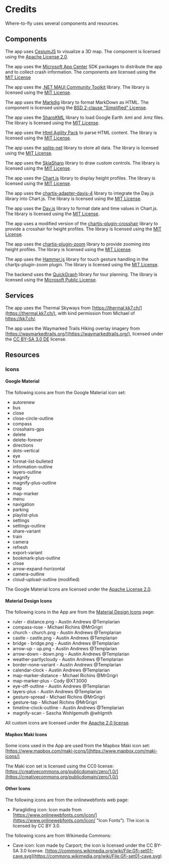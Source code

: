 # Credits

Where-to-fly uses several components and resources.

## Components

The app uses [CesiumJS](https://www.cesium.com/) to visualize a 3D map.
The component is licensed using the
[Apache License 2.0](https://github.com/CesiumGS/cesium/blob/master/LICENSE.md).

The app uses the [Microsoft App Center](https://appcenter.ms/) SDK packages to
distribute the app and to collect crash information.
The components are licensed using the
[MIT License](https://github.com/Microsoft/AppCenter-SDK-DotNet/blob/master/license.txt)

The app uses the [.NET MAUI Community Toolkit](https://github.com/CommunityToolkit/Maui)
library. The library is licensed using the
[MIT License](https://github.com/CommunityToolkit/Maui?tab=MIT-1-ov-file).

The app uses the [Markdig](https://github.com/lunet-io/markdig)
library to format MarkDown as HTML.
The component is licensed using the
[BSD 2-clause "Simplified" License](https://github.com/lunet-io/markdig/blob/master/license.txt).

The app uses the [SharpKML](https://github.com/samcragg/sharpkml) library to
load Google Earth .kml and .kmz files.
The library is licensed using the
[MIT License](https://github.com/samcragg/sharpkml/blob/master/LICENSE).

The app uses the [Html Agility Pack](https://html-agility-pack.net/) to parse
HTML content.
The library is licensed using the
[MIT License](https://github.com/zzzprojects/html-agility-pack/blob/master/LICENSE).

The app uses the [sqlite-net](https://github.com/praeclarum/sqlite-net)
library to store all data.
The library is licensed using the
[MIT License](https://github.com/praeclarum/sqlite-net/blob/master/LICENSE.txt).

The app uses the [SkiaSharp](https://github.com/mono/SkiaSharp)
library to draw custom controls.
The library is licensed using the
[MIT License](https://github.com/mono/SkiaSharp/blob/master/LICENSE.md).

The app uses the [Chart.js](https://www.chartjs.org/)
library to display height profiles. The library is licensed using the
[MIT License](https://github.com/chartjs/Chart.js/blob/master/LICENSE.md).

The app uses the [chartjs-adapter-dayjs-4](https://github.com/bolstycjw/chartjs-adapter-dayjs-4)
library to integrate the Day.js library into Chart.js.
The library is licensed using the
[MIT License](https://github.com/chartjs/chartjs-adapter-moment/blob/master/LICENSE.md).

The app uses the [Day.js](https://day.js.org/)
library to format date and time values in Chart.js.
The library is licensed using the
[MIT License](https://github.com/iamkun/dayjs?tab=MIT-1-ov-file).

The app uses a modified version of the [chartjs-plugin-crosshair](https://github.com/abelheinsbroek/chartjs-plugin-crosshair/)
library to provide a crosshair for height profiles. The library is licensed using the
[MIT License](https://github.com/AbelHeinsbroek/chartjs-plugin-crosshair/blob/master/LICENSE).

The app uses the [chartjs-plugin-zoom](https://github.com/chartjs/chartjs-plugin-zoom/)
library to provide zooming into height profiles. The library is licensed using the
[MIT License](https://github.com/chartjs/chartjs-plugin-zoom/blob/master/LICENSE.md).

The app uses the [Hammer.js](https://hammerjs.github.io/)
library for touch gesture handling in the chartjs-plugin-zoom plugin. The library is licensed using the
[MIT License](https://github.com/hammerjs/hammer.js/blob/master/LICENSE.md).

The backend uses the [QuickGraph](https://github.com/oldrev/Sandwych.QuickGraph)
library for tour planning.
The library is licensed using the
[Microsoft Public License](https://github.com/oldrev/Sandwych.QuickGraph/blob/master/LICENSE.md).

## Services

The app uses the Thermal Skyways from [https://thermal.kk7.ch/](https://thermal.kk7.ch/),
with kind permission from Michael of https://kk7.ch/.

The app uses the Waymarked Trails Hiking overlay imagery from
[https://waymarkedtrails.org/](https://waymarkedtrails.org/), licensed under the
[CC BY-SA 3.0 DE](https://creativecommons.org/licenses/by-sa/3.0/de/deed.de)
license.

## Resources

### Icons

#### Google Material

The following icons are from the Google Material icon set:

- autorenew
- bus
- close
- close-circle-outline
- compass
- crosshairs-gps
- delete
- delete-forever
- directions
- dots-vertical
- eye
- format-list-bulleted
- information-outline
- layers-outline
- magnify
- magnify-plus-outline
- map
- map-marker
- menu
- navigation
- parking
- playlist-plus
- settings
- settings-outline
- share-variant
- train
- camera
- refresh
- export-variant
- bookmark-plus-outline
- close
- arrow-expand-horizontal
- camera-outline
- cloud-upload-outline (modified)

The Google Material Icons are licensed under the
[Apache License 2.0](https://github.com/google/material-design-icons/blob/master/LICENSE).

#### Material Design Icons

The following icons in the App are from the
[Material Design Icons](https://materialdesignicons.com/) page:

- ruler - distance.png - Austin Andrews @Templarian
- compass-rose - Michael Richins @MrGrigri
- church - church.png - Austin Andrews @Templarian
- castle - castle.png - Austin Andrews @Templarian
- bridge - bridge.png - Austin Andrews @Templarian
- arrow-up - up.png - Austin Andrews @Templarian
- arrow-down - down.png - Austin Andrews @Templarian
- weather-partlycloudy - Austin Andrews @Templarian
- border-none-variant - Austin Andrews @Templarian
- calendar-clock - Austin Andrews @Templarian
- map-marker-distance - Michael Richins @MrGrigri
- map-marker-plus - Cody @XT3000
- eye-off-outline - Austin Andrews @Templarian
- layers-plus - Austin Andrews @Templarian
- gesture-spread - Michael Richins @MrGrigri
- gesture-tap - Michael Richins @MrGrigri
- timeline-clock-outline - Austin Andrews @Templarian
- magnify-scan - Sascha Wohlgemuth @whlgmth

All custom icons are licensed under the
[Apache 2.0 license](https://github.com/Templarian/MaterialDesign/blob/master/LICENSE).

#### Mapbox Maki Icons

Some icons used in the App are used from the Mapbox Maki icon set:
[https://www.mapbox.com/maki-icons/](https://www.mapbox.com/maki-icons/)

The Maki icon set is licensed using the CC0 license:
[https://creativecommons.org/publicdomain/zero/1.0/](https://creativecommons.org/publicdomain/zero/1.0/)

#### Other Icons

The following icons are from the onlinewebfonts web page:

- Paragliding icon: Icon made from [https://www.onlinewebfonts.com/icon/](https://www.onlinewebfonts.com/icon/ "Icon Fonts").
  The icon is licensed by CC BY 3.0.

The following icons are from Wikimedia Commons:
- Cave icon: Icon made by Carport; the icon is licensed under the CC BY-SA 3.0
  license.
  [https://commons.wikimedia.org/wiki/File:Gfi-set01-cave.svg](https://commons.wikimedia.org/wiki/File:Gfi-set01-cave.svg)
